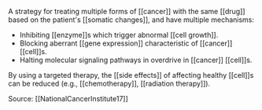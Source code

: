 A strategy for treating multiple forms of [[cancer]] with the same [[drug]] based on the patient's [[somatic changes]], and have multiple mechanisms:
* Inhibiting [[enzyme]]s which trigger abnormal [[cell growth]].
* Blocking aberrant [[gene expression]] characteristic of [[cancer]] [[cell]]s.
* Halting molecular signaling pathways in overdrive in [[cancer]] [[cell]]s.

By using a targeted therapy, the [[side effects]] of affecting healthy [[cell]]s can be reduced (e.g., [[chemotherapy]], [[radiation therapy]]).

Source: [[NationalCancerInstitute17]]